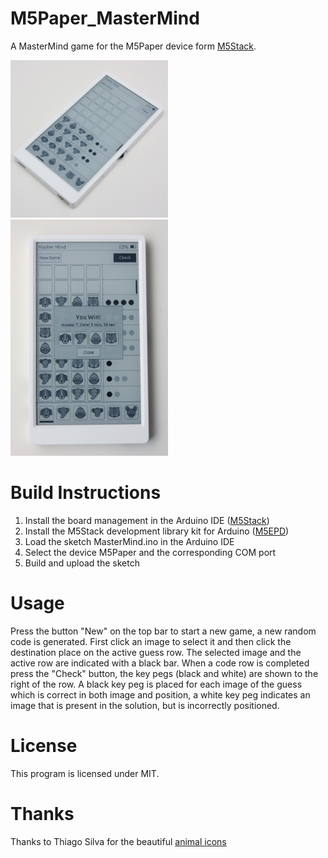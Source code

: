 # M5Paper_MasterMind
A MasterMind game for the M5Paper device form [M5Stack](https://docs.m5stack.com/en/core/m5paper).

<img src="./Images/M5Paper_MasterMind_1.jpg" width="50%"> <img src="./Images/M5Paper_MasterMind_2.jpg" width="50%">

# Build Instructions
1. Install the board management in the Arduino IDE ([M5Stack](https://docs.m5stack.com/en/arduino/arduino_board))
2. Install the M5Stack development library kit for Arduino ([M5EPD](https://docs.arduino.cc/libraries/m5epd/))
3. Load the sketch MasterMind.ino in the Arduino IDE
4. Select the device M5Paper and the corresponding COM port
5. Build and upload the sketch

# Usage
Press the button "New" on the top bar to start a new game, a new random code is generated. First click an image to select it and then click the destination place on the active guess row. The selected image and the active row are indicated with a black bar. When a code row is completed press the "Check" button, the key pegs (black and white) are shown to the right of the row. A black key peg is placed for each image of the guess which is correct in both image and position, a white key peg indicates an image that is present in the solution, but is incorrectly positioned.

# License
This program is licensed under MIT.

# Thanks
Thanks to Thiago Silva for the beautiful [animal icons](https://www.iconfinder.com/iconsets/animals-105)
